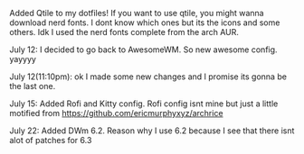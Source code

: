 Added Qtile to my dotfiles! If you want to use qtile, you might wanna download nerd fonts. I dont know which ones but its the icons and some others. Idk I used the nerd fonts complete from the arch AUR.

July 12:
I decided to go back to AwesomeWM. So new awesome config. yayyyy

July 12(11:10pm):
ok I made some new changes and I promise its gonna be the last one. 

July 15: 
Added Rofi and Kitty config. Rofi config isnt mine but just a little motified from https://github.com/ericmurphyxyz/archrice

July 22:
Added DWm 6.2. Reason why I use 6.2 because I see that there isnt alot of patches for 6.3
